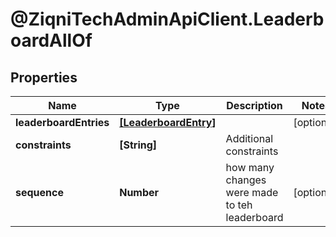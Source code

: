 # @ZiqniTechAdminApiClient.LeaderboardAllOf

## Properties

Name | Type | Description | Notes
------------ | ------------- | ------------- | -------------
**leaderboardEntries** | [**[LeaderboardEntry]**](LeaderboardEntry.md) |  | [optional] 
**constraints** | **[String]** | Additional constraints | 
**sequence** | **Number** | how many changes were made to teh leaderboard | [optional] 


